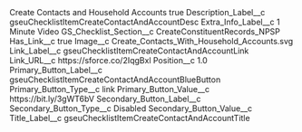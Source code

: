 <?xml version="1.0" encoding="UTF-8"?>
<CustomMetadata xmlns="http://soap.sforce.com/2006/04/metadata" xmlns:xsi="http://www.w3.org/2001/XMLSchema-instance" xmlns:xsd="http://www.w3.org/2001/XMLSchema">
    <label>Create Contacts and Household Accounts</label>
    <protected>true</protected>
    <values>
        <field>Description_Label__c</field>
        <value xsi:type="xsd:string">gseuChecklistItemCreateContactAndAccountDesc</value>
    </values>
    <values>
        <field>Extra_Info_Label__c</field>
        <value xsi:type="xsd:string">1 Minute Video</value>
    </values>
    <values>
        <field>GS_Checklist_Section__c</field>
        <value xsi:type="xsd:string">CreateConstituentRecords_NPSP</value>
    </values>
    <values>
        <field>Has_Link__c</field>
        <value xsi:type="xsd:boolean">true</value>
    </values>
    <values>
        <field>Image__c</field>
        <value xsi:type="xsd:string">Create_Contacts_With_Household_Accounts.svg</value>
    </values>
    <values>
        <field>Link_Label__c</field>
        <value xsi:type="xsd:string">gseuChecklistItemCreateContactAndAccountLink</value>
    </values>
    <values>
        <field>Link_URL__c</field>
        <value xsi:type="xsd:string">https://sforce.co/2IqgBxl</value>
    </values>
    <values>
        <field>Position__c</field>
        <value xsi:type="xsd:double">1.0</value>
    </values>
    <values>
        <field>Primary_Button_Label__c</field>
        <value xsi:type="xsd:string">gseuChecklistItemCreateContactAndAccountBlueButton</value>
    </values>
    <values>
        <field>Primary_Button_Type__c</field>
        <value xsi:type="xsd:string">link</value>
    </values>
    <values>
        <field>Primary_Button_Value__c</field>
        <value xsi:type="xsd:string">https://bit.ly/3gWT6bV</value>
    </values>
    <values>
        <field>Secondary_Button_Label__c</field>
        <value xsi:nil="true"/>
    </values>
    <values>
        <field>Secondary_Button_Type__c</field>
        <value xsi:type="xsd:string">Disabled</value>
    </values>
    <values>
        <field>Secondary_Button_Value__c</field>
        <value xsi:nil="true"/>
    </values>
    <values>
        <field>Title_Label__c</field>
        <value xsi:type="xsd:string">gseuChecklistItemCreateContactAndAccountTitle</value>
    </values>
</CustomMetadata>
